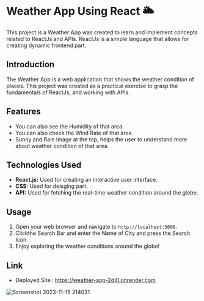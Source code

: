 # Weather App Using React 🌥️


This project is a Weather App was created to learn and implement concepts related to ReactJs and APIs. ReactJs is a simple language that allows for creating dynamic frontend part.

## Introduction

The Weather App is a web application that shows the weather condition of places. This project was created as a practical exercise to grasp the fundamentals of ReactJs, and working with APIs.

## Features

- You can also see the Humidity of that area.
- You can also check the Wind Rate of that area.
- Sunny and Rain Image at the top, helps the user to understand more about weather condition of that area.

## Technologies Used

- **React.js:**  Used for creating an interactive user interface.
- **CSS:** Used for deisging part.
- **API:** Used for fetching the real-time weather condition around the globe.

## Usage

1. Open your web browser and navigate to `http://localhost:3000`.
2. Clickthe Search Bar and enter the Name of City and press the Search Icon.
3. Enjoy exploring the weather conditions around the globe!

## Link

- Deployed Site : https://weather-app-2d4l.onrender.com

![Screenshot 2023-11-15 214031](https://github.com/AdityaSingh2005/Weather_App_Using_React/assets/103613774/ba0ea3b4-8ca6-4046-a425-e831b61a1b36)

